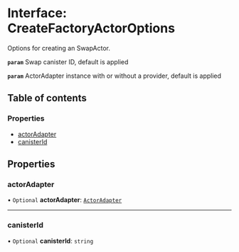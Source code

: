 # Interface: CreateFactoryActorOptions

Options for creating an SwapActor.

**`param`** Swap canister ID, default is applied

**`param`** ActorAdapter instance with or without a provider, default is applied

## Table of contents

### Properties

- [actorAdapter](CreateFactoryActorOptions.md#actoradapter)
- [canisterId](CreateFactoryActorOptions.md#canisterid)

## Properties

### actorAdapter

• `Optional` **actorAdapter**: [`ActorAdapter`](../classes/ActorAdapter.md)

___

### canisterId

• `Optional` **canisterId**: `string`
